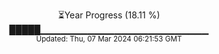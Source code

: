 <p align="center">
⏳Year Progress (18.11 %) <br>
█████▁▁▁▁▁▁▁▁▁▁▁▁▁▁▁▁▁▁▁▁▁▁▁▁▁ <br>
<sub>Updated: Thu, 07 Mar 2024 06:21:53 GMT</sub>
</p>


